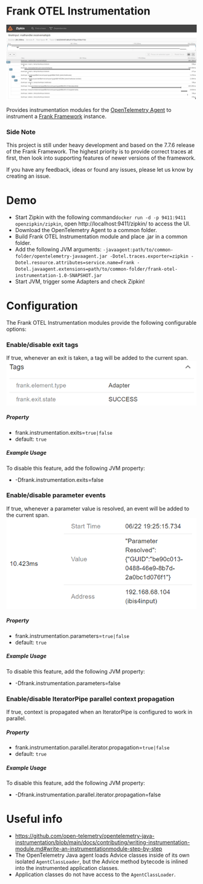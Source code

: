 # Frank OTEL Instrumentation

![frank-otel-instrumentation-example](simple-example.png)

Provides instrumentation modules for the [OpenTelemetry Agent](https://github.com/open-telemetry/opentelemetry-java-instrumentation) to instrument a [Frank Framework](https://github.com/ibissource/iaf) instance.

### Side Note
This project is still under heavy development and based on the 7.7.6 release of the Frank Framework. The highest priority is to provide correct traces at first, then look into supporting features of newer versions of the framework.


If you have any feedback, ideas or found any issues, please let us know by creating an issue.

# Demo

- Start Zipkin with the following command`docker run -d -p 9411:9411 openzipkin/zipkin`, open http://localhost:9411/zipkin/ to access the UI.
- Download the OpenTelemetry Agent to a common folder.
- Build Frank OTEL Instrumentation module and place .jar in a common folder.
- Add the following JVM arguments: `-javaagent:path/to/common-folder/opentelemetry-javaagent.jar -Dotel.traces.exporter=zipkin -Dotel.resource.attributes=service.name=Frank -Dotel.javaagent.extensions=path/to/common-folder/frank-otel-instrumentation-1.0-SNAPSHOT.jar`
- Start JVM, trigger some Adapters and check Zipkin!

# Configuration

The Frank OTEL Instrumentation modules provide the following configurable options:

### Enable/disable exit tags
If true, whenever an exit is taken, a tag will be added to the current span.
![frank-otel-instrumentation-exit-option-example](zipkin-exit-tag.png)

##### Property
- frank.instrumentation.exits=`true|false`
- default: `true`

##### Example Usage
To disable this feature, add the following JVM property:
- -Dfrank.instrumentation.exits=false


### Enable/disable parameter events
If true, whenever a parameter value is resolved, an event will be added to the current span.
![frank-otel-instrumentation-parameter-option-example](zipkin-param-event.png)

##### Property
- frank.instrumentation.parameters=`true|false` 
- default: `true`

##### Example Usage
To disable this feature, add the following JVM property:
- -Dfrank.instrumentation.parameters=false

### Enable/disable IteratorPipe parallel context propagation
If true, context is propagated when an IteratorPipe is configured to work in parallel.

##### Property
- frank.instrumentation.parallel.iterator.propagation=`true|false`
- default: `true`

##### Example Usage
To disable this feature, add the following JVM property:
- -Dfrank.instrumentation.parallel.iterator.propagation=false

# Useful info

- https://github.com/open-telemetry/opentelemetry-java-instrumentation/blob/main/docs/contributing/writing-instrumentation-module.md#write-an-instrumentationmodule-step-by-step
- The OpenTelemetry Java agent loads Advice classes inside of its own isolated `AgentClassLoader`, but the Advice method bytecode is inlined into the instrumented application classes.
- Application classes do not have access to the `AgentClassLoader`.